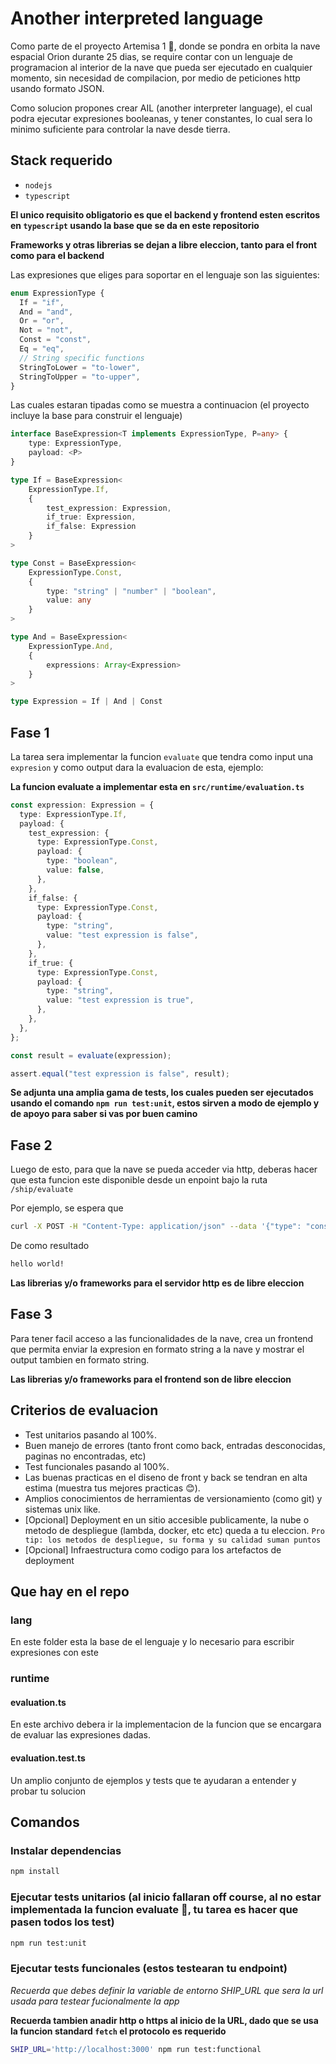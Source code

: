 # Another interpreted language

Como parte de el proyecto Artemisa 1 🚀, donde se pondra en orbita la nave espacial Orion durante
25 dias, se require contar con un lenguaje de programacion al interior de la nave que pueda ser ejecutado
en cualquier momento, sin necesidad de compilacion, por medio de peticiones http usando formato JSON.

Como solucion propones crear AIL (another interpreter language), el cual podra ejecutar expresiones booleanas,
y tener constantes, lo cual sera lo minimo suficiente para controlar la nave desde tierra.

## Stack requerido
- `nodejs`
- `typescript`

**El unico requisito obligatorio es que el backend y frontend esten escritos en `typescript` usando la base que se da en este repositorio**

**Frameworks y otras librerias se dejan a libre eleccion, tanto para el front como para el backend**

Las expresiones que eliges para soportar en el lenguaje son las siguientes:

```ts
enum ExpressionType {
  If = "if",
  And = "and",
  Or = "or",
  Not = "not",
  Const = "const",
  Eq = "eq",
  // String specific functions
  StringToLower = "to-lower",
  StringToUpper = "to-upper",
}
```

Las cuales estaran tipadas como se muestra a continuacion (el proyecto incluye la base para construir el lenguaje)

```ts
interface BaseExpression<T implements ExpressionType, P=any> {
    type: ExpressionType,
    payload: <P>
}

type If = BaseExpression<
    ExpressionType.If,
    {
        test_expression: Expression,
        if_true: Expression,
        if_false: Expression
    }
>

type Const = BaseExpression<
    ExpressionType.Const,
    {
        type: "string" | "number" | "boolean",
        value: any
    }
>

type And = BaseExpression<
    ExpressionType.And,
    {
        expressions: Array<Expression>
    }
>

type Expression = If | And | Const
```

## Fase 1

La tarea sera implementar la funcion `evaluate` que tendra como input una `expresion` y como output dara la evaluacion de esta, ejemplo:

**La funcion evaluate a implementar esta en `src/runtime/evaluation.ts`**

```ts
const expression: Expression = {
  type: ExpressionType.If,
  payload: {
    test_expression: {
      type: ExpressionType.Const,
      payload: {
        type: "boolean",
        value: false,
      },
    },
    if_false: {
      type: ExpressionType.Const,
      payload: {
        type: "string",
        value: "test expression is false",
      },
    },
    if_true: {
      type: ExpressionType.Const,
      payload: {
        type: "string",
        value: "test expression is true",
      },
    },
  },
};

const result = evaluate(expression);

assert.equal("test expression is false", result);
```
**Se adjunta una amplia gama de tests, los cuales pueden ser ejecutados usando el comando `npm run test:unit`, estos sirven a modo de ejemplo y de apoyo para saber si vas por buen camino**

## Fase 2

Luego de esto, para que la nave se pueda acceder via http, deberas hacer que esta funcion este disponible desde un enpoint bajo la ruta
`/ship/evaluate`

Por ejemplo, se espera que

```bash
curl -X POST -H "Content-Type: application/json" --data '{"type": "const", "payload": {"value": "hello world!"}}' localhost:3000/ship/evaluate
```

De como resultado

```txt
hello world!
```

**Las librerias y/o frameworks para el servidor http es de libre eleccion**

## Fase 3

Para tener facil acceso a las funcionalidades de la nave, crea un frontend que permita enviar la expresion en formato string a la nave y mostrar el output tambien en formato string.

**Las librerias y/o frameworks para el frontend son de libre eleccion**

## Criterios de evaluacion

- Test unitarios pasando al 100%.
- Buen manejo de errores (tanto front como back, entradas desconocidas, paginas no encontradas, etc)
- Test funcionales pasando al 100%.
- Las buenas practicas en el diseno de front y back se tendran en alta estima (muestra tus mejores practicas 😊).
- Amplios conocimientos de herramientas de versionamiento (como git) y sistemas unix like.
- [Opcional] Deployment en un sitio accesible publicamente, la nube o metodo de despliegue (lambda, docker, etc etc) queda a tu eleccion. `Pro tip: los metodos de despliegue, su forma y su calidad suman puntos`
- [Opcional] Infraestructura como codigo para los artefactos de deployment

## Que hay en el repo

### lang

En este folder esta la base de el lenguaje y lo necesario para escribir expresiones con este

### runtime

#### evaluation.ts

En este archivo debera ir la implementacion de la funcion que se encargara de evaluar las expresiones dadas.

#### evaluation.test.ts

Un amplio conjunto de ejemplos y tests que te ayudaran a entender y probar tu solucion

## Comandos

### Instalar dependencias

```bash
npm install
```

### Ejecutar tests unitarios (al inicio fallaran off course, al no estar implementada la funcion evaluate 🫣, tu tarea es hacer que pasen todos los test)

```bash
npm run test:unit
```

### Ejecutar tests funcionales (estos testearan tu endpoint)

_Recuerda que debes definir la variable de entorno SHIP_URL que sera la url usada
para testear fucionalmente la app_

**Recuerda tambien anadir http o https al inicio de la URL, dado que se usa
la funcion standard `fetch` el protocolo es requerido**

```bash
SHIP_URL='http://localhost:3000' npm run test:functional
```
